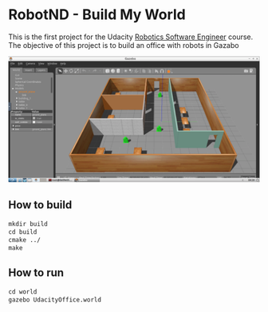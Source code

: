 # RobotND - Build My World

This is the first project for the Udacity [Robotics Software Engineer](https://www.udacity.com/course/robotics-software-engineer--nd209) course. The objective of this project is to build an office with robots in Gazabo

![screenshot](images/image.png)

## How to build
```
mkdir build
cd build
cmake ../
make
```

## How to run
```
cd world
gazebo UdacityOffice.world
```
